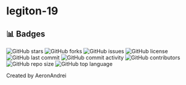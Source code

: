 # legiton-19

## 📊 Badges

![GitHub stars](https://img.shields.io/github/stars/AeronAndrei/legiton-19?style=flat-square) ![GitHub forks](https://img.shields.io/github/forks/AeronAndrei/legiton-19?style=flat-square) ![GitHub issues](https://img.shields.io/github/issues/AeronAndrei/legiton-19?style=flat-square) ![GitHub license](https://img.shields.io/github/license/AeronAndrei/legiton-19?style=flat-square) ![GitHub last commit](https://img.shields.io/github/last-commit/AeronAndrei/legiton-19?style=flat-square) ![GitHub commit activity](https://img.shields.io/github/commit-activity/m/AeronAndrei/legiton-19?style=flat-square) ![GitHub contributors](https://img.shields.io/github/contributors/AeronAndrei/legiton-19?style=flat-square) ![GitHub repo size](https://img.shields.io/github/repo-size/AeronAndrei/legiton-19?style=flat-square) ![GitHub top language](https://img.shields.io/github/languages/top/AeronAndrei/legiton-19?style=flat-square) 


Created by AeronAndrei
